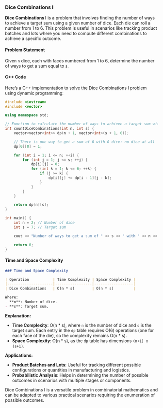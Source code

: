 ### Dice Combinations I

**Dice Combinations I** is a problem that involves finding the number of ways to achieve a target sum using a given number of dice. Each die can roll a number from 1 to 6. This problem is useful in scenarios like tracking product batches and lots where you need to compute different combinations to achieve a specific outcome.

#### Problem Statement

Given `n` dice, each with faces numbered from 1 to 6, determine the number of ways to get a sum equal to `s`.

#### C++ Code

Here’s a C++ implementation to solve the Dice Combinations I problem using dynamic programming:

```cpp
#include <iostream>
#include <vector>

using namespace std;

// Function to calculate the number of ways to achieve a target sum with dice
int countDiceCombinations(int n, int s) {
    vector<vector<int>> dp(n + 1, vector<int>(s + 1, 0));

    // There is one way to get a sum of 0 with 0 dice: no dice at all
    dp[0][0] = 1;

    for (int i = 1; i <= n; ++i) {
        for (int j = 1; j <= s; ++j) {
            dp[i][j] = 0;
            for (int k = 1; k <= 6; ++k) {
                if (j >= k) {
                    dp[i][j] += dp[i - 1][j - k];
                }
            }
        }
    }

    return dp[n][s];
}

int main() {
    int n = 2; // Number of dice
    int s = 7; // Target sum

    cout << "Number of ways to get a sum of " << s << " with " << n << " dice is: " << countDiceCombinations(n, s) << endl;

    return 0;
}
```

#### Time and Space Complexity

```markdown
### Time and Space Complexity

| Operation           | Time Complexity | Space Complexity |
|---------------------|-----------------|------------------|
| Dice Combinations   | O(n * s)        | O(n * s)         |

Where:
- **n**: Number of dice.
- **s**: Target sum.

```

**Explanation:**
- **Time Complexity**: O(n * s), where `n` is the number of dice and `s` is the target sum. Each entry in the `dp` table requires O(6) operations (one for each face of the die), so the complexity remains O(n * s).
- **Space Complexity**: O(n * s), as the `dp` table has dimensions `(n+1) x (s+1)`.

**Applications:**
- **Product Batches and Lots**: Useful for tracking different possible configurations or quantities in manufacturing and logistics.
- **Probabilistic Analysis**: Helps in determining the number of possible outcomes in scenarios with multiple stages or components.

Dice Combinations I is a versatile problem in combinatorial mathematics and can be adapted to various practical scenarios requiring the enumeration of possible outcomes.
